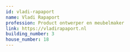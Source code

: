 ```yaml
---
id: vladi-rapaport
name: Vladi Rapaport
profession: Product ontwerper en meubelmaker
link: https://vladirapaport.nl
building_number: 3
house_number: 18
---
```

